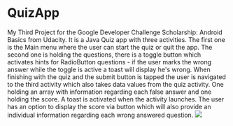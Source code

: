 # QuizApp
My Third Project for the Google Developer Challenge Scholarship: Android Basics from Udacity. 
It is a Java Quiz app with three activities. The first one is the Main menu where the user can start the quiz or quit the app. 
The second one is holding the questions, there is a toggle button which activates hints for RadioButton 
questions - if the user marks the wrong answer while the toggle is active a toast will display he's wrong. 
When finishing with the quiz and the submit button is tapped the user is navigated to the third activity 
which also takes data values from the quiz activity. One holding an array with information regarding 
each false answer and one holding the score. A toast is activated when the activity launches. 
The user has an option to display the score via button which will also provide an individual information 
regarding each wrong answered question.
<a href="https://youtu.be/PZa3nqJy2x8"><img src="https://i.imgur.com/lwTmZ8q.jpg"></img></a>

